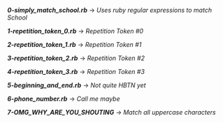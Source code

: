 ***0-simply_match_school.rb*** -> *Uses ruby regular expressions to match School*

***1-repetition_token_0.rb*** -> *Repetition Token #0*

***2-repetition_token_1.rb*** -> *Repetition Token #1*

***3-repetition_token_2.rb*** -> *Repetition Token #2*

***4-repetition_token_3.rb*** -> *Repetition Token #3*

***5-beginning_and_end.rb*** -> *Not quite HBTN yet*

***6-phone_number.rb*** -> *Call me maybe*

***7-OMG_WHY_ARE_YOU_SHOUTING*** -> *Match all uppercase characters*
